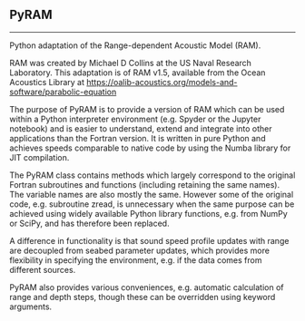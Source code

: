 ## PyRAM

-----

Python adaptation of the Range-dependent Acoustic Model (RAM).

RAM was created by Michael D Collins at the US Naval Research Laboratory.
This adaptation is of RAM v1.5, available from the Ocean Acoustics Library at
https://oalib-acoustics.org/models-and-software/parabolic-equation

The purpose of PyRAM is to provide a version of RAM which can be used within a
Python interpreter environment (e.g. Spyder or the Jupyter notebook) and is
easier to understand, extend and integrate into other applications than the
Fortran version. It is written in pure Python and achieves speeds comparable to
native code by using the Numba library for JIT compilation.

The PyRAM class contains methods which largely correspond to the original
Fortran subroutines and functions (including retaining the same names). The
variable names are also mostly the same. However some of the original code,
e.g. subroutine zread, is unnecessary when the same purpose can be achieved
using widely available Python library functions, e.g. from NumPy or SciPy,
and has therefore been replaced.

A difference in functionality is that sound speed profile updates with range
are decoupled from seabed parameter updates, which provides more flexibility
in specifying the environment, e.g. if the data comes from different sources.

PyRAM also provides various conveniences, e.g. automatic calculation of range
and depth steps, though these can be overridden using keyword arguments.
